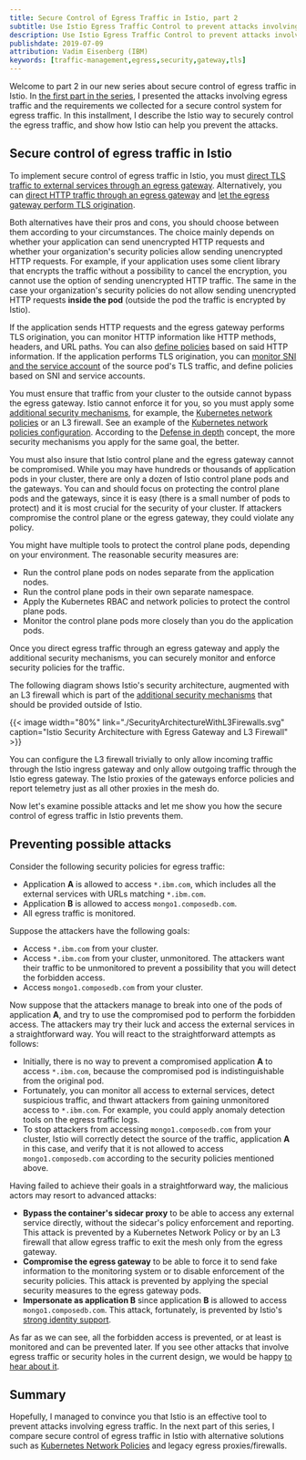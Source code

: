 ```yaml
---
title: Secure Control of Egress Traffic in Istio, part 2
subtitle: Use Istio Egress Traffic Control to prevent attacks involving egress traffic
description: Use Istio Egress Traffic Control to prevent attacks involving egress traffic.
publishdate: 2019-07-09
attribution: Vadim Eisenberg (IBM)
keywords: [traffic-management,egress,security,gateway,tls]
---
```


Welcome to part 2 in our new series about secure control of egress traffic in Istio.
In [the first part in the series](/blog/2019/egress-traffic-control-in-istio-part-1/), I presented the attacks involving
egress traffic and the requirements we collected for a secure control system for egress traffic.
In this installment, I describe the Istio way to securely control the egress traffic, and show how Istio can help you
prevent the attacks.

## Secure control of egress traffic in Istio

To implement secure control of egress traffic in Istio, you must
[direct TLS traffic to external services through an egress gateway](/docs/tasks/traffic-management/egress/egress-gateway/#egress-gateway-for-https-traffic).
Alternatively, you
can [direct HTTP traffic through an egress gateway](/docs/tasks/traffic-management/egress/egress-gateway/#egress-gateway-for-http-traffic)
and [let the egress gateway perform TLS origination](/docs/tasks/traffic-management/egress/egress-gateway-tls-origination/#perform-tls-origination-with-an-egress-gateway).

Both alternatives have their pros and cons, you should choose between them according to your circumstances.
The choice mainly depends on whether your application can send unencrypted HTTP requests and whether your
organization's security policies allow sending unencrypted HTTP requests.
For example, if your application uses some client library that encrypts the traffic without a possibility to cancel the
encryption, you cannot use the option of sending unencrypted HTTP traffic.
The same in the case your organization's security policies do not allow sending unencrypted HTTP requests
**inside the pod** (outside the pod the traffic is encrypted by Istio).

If the application sends HTTP requests and the egress gateway performs TLS origination, you can monitor HTTP
information like HTTP methods, headers, and URL paths. You can also
[define policies](/blog/2018/egress-monitoring-access-control) based on said HTTP information. If the application
performs TLS origination, you can
[monitor SNI and the service account](/docs/tasks/traffic-management/egress/egress_sni_monitoring_and_policies/) of the
source pod's TLS traffic, and define policies based on SNI and service accounts.

You must ensure that traffic from your cluster to the outside cannot bypass the egress gateway. Istio cannot enforce it
for you, so you must apply some
[additional security mechanisms](/docs/tasks/traffic-management/egress/egress-gateway/#additional-security-considerations),
for example,
the [Kubernetes network policies](https://kubernetes.io/docs/concepts/services-networking/network-policies/) or an L3
firewall. See an example of the
[Kubernetes network policies configuration](/docs/tasks/traffic-management/egress/egress-gateway/#apply-kubernetes-network-policies).
According to the [Defense in depth](https://en.wikipedia.org/wiki/Defense_in_depth_(computing)) concept, the more
security mechanisms you apply for the same goal, the better.

You must also insure that Istio control plane and the egress gateway cannot be compromised. While you may have hundreds
or thousands of application pods in your cluster, there are only a dozen of Istio control plane pods and the gateways.
You can and should focus on protecting the control plane pods and the gateways, since it is easy (there is a small
number of pods to protect) and it is most crucial for the security of your cluster.
If attackers compromise the control plane or the egress gateway, they could violate any policy.

You might have multiple tools to protect the control plane pods, depending on your environment.
The reasonable security measures are:

- Run the control plane pods on nodes separate from the application nodes.
- Run the control plane pods in their own separate namespace.
- Apply the Kubernetes RBAC and network policies to protect the control plane pods.
- Monitor the control plane pods more closely than you do the application pods.

Once you direct egress traffic through an egress gateway and apply the additional security mechanisms,
you can securely monitor and enforce security policies for the traffic.

The following diagram shows Istio's security architecture, augmented with an L3 firewall which is part of the
[additional security mechanisms](/docs/tasks/traffic-management/egress/egress-gateway/#additional-security-considerations)
that should be provided outside of Istio.

{{< image width="80%" link="./SecurityArchitectureWithL3Firewalls.svg" caption="Istio Security Architecture with Egress Gateway and L3 Firewall" >}}

You can configure the L3 firewall trivially to only allow incoming traffic through the Istio ingress gateway and
only allow outgoing traffic through the Istio egress gateway. The Istio proxies of the gateways enforce
policies and report telemetry just as all other proxies in the mesh do.

Now let's examine possible attacks and let me show you how the secure control of egress traffic in Istio prevents them.

## Preventing possible attacks

Consider the following security policies for egress traffic:

- Application **A** is allowed to access `*.ibm.com`, which includes all the external services with URLs matching
`*.ibm.com`.
- Application **B** is allowed to access `mongo1.composedb.com`.
- All egress traffic is monitored.

Suppose the attackers have the following goals:

- Access `*.ibm.com` from your cluster.
- Access `*.ibm.com` from your cluster, unmonitored. The attackers want their traffic to be unmonitored to prevent a
  possibility that you will detect the forbidden access.
- Access `mongo1.composedb.com` from your cluster.

Now suppose that the attackers manage to break into one of the pods of application **A**, and try to use the compromised
pod to perform the forbidden access. The attackers may try their luck and access the external services in a
straightforward way. You will react to the straightforward attempts as follows:

- Initially, there is no way to prevent a compromised application **A** to access `*.ibm.com`, because the compromised
  pod is indistinguishable from the original pod.
- Fortunately, you can monitor all access to external services, detect suspicious traffic, and thwart attackers from
  gaining unmonitored access to `*.ibm.com`. For example, you could apply anomaly detection tools on the
  egress traffic logs.
- To stop attackers from accessing `mongo1.composedb.com` from your cluster, Istio will correctly detect the source of
  the traffic, application **A** in this case, and verify that it is not allowed to access `mongo1.composedb.com`
  according to the security policies mentioned above.

Having failed to achieve their goals in a straightforward way, the malicious actors may resort to advanced attacks:

- **Bypass the container's sidecar proxy** to be able to access any external service directly, without the sidecar's
  policy enforcement and reporting. This attack is prevented by a Kubernetes Network Policy or by an L3 firewall that
  allow egress traffic to exit the mesh only from the egress gateway.
- **Compromise the egress gateway** to be able to force it to send fake information to the monitoring system or to
  disable enforcement of the security policies. This attack is prevented by applying the special security measures to
  the egress gateway pods.
- **Impersonate as application B** since application **B** is allowed to access `mongo1.composedb.com`. This attack,
  fortunately, is prevented by Istio's [strong identity support](/docs/concepts/security/#istio-identity).

As far as we can see, all the forbidden access is prevented, or at least is monitored and can be prevented later.
If you see other attacks that involve egress traffic or security holes in the current design, we would be happy
[to hear about it](https://discuss.istio.io).

## Summary

Hopefully, I managed to convince you that Istio is an effective tool to prevent attacks involving egress
traffic. In the next part of this series, I compare secure control of egress traffic in Istio with alternative
solutions such as
[Kubernetes Network Policies](https://kubernetes.io/docs/concepts/services-networking/network-policies/) and legacy
egress proxies/firewalls.
